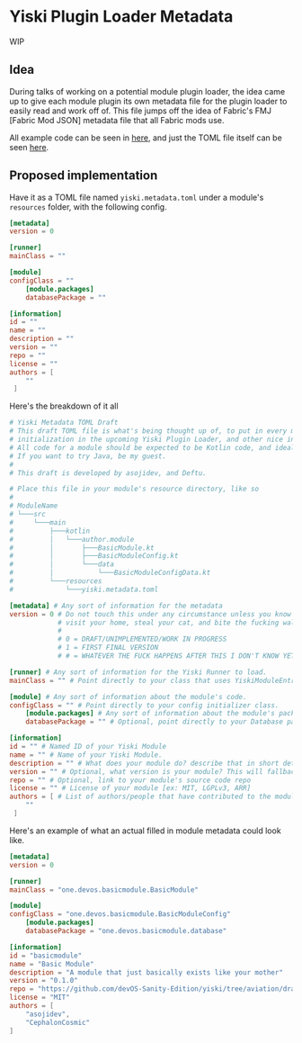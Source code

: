 # Yiski Plugin Loader Metadata

WIP

## Idea
During talks of working on a potential module plugin loader, the idea came up to give each module plugin its own 
metadata file for the plugin loader to easily read and work off of. This file jumps off the idea of Fabric's FMJ 
[Fabric Mod JSON] metadata file that all Fabric mods use.

All example code can be seen in [here](yiskimodule), and just the TOML file itself can be seen 
[here](yiski.metadata.toml).

## Proposed implementation

Have it as a TOML file named `yiski.metadata.toml` under a module's `resources` folder, with the following config.

```toml
[metadata]
version = 0

[runner]
mainClass = ""

[module]
configClass = ""
    [module.packages]
    databasePackage = ""

[information]
id = ""
name = ""
description = ""
version = ""
repo = ""
license = ""
authors = [
    ""
 ]
```

Here's the breakdown of it all

```toml
# Yiski Metadata TOML Draft
# This draft TOML file is what's being thought up of, to put in every module plugin for some basic information for the
# initialization in the upcoming Yiski Plugin Loader, and other nice information, like module name and description.
# All code for a module should be expected to be Kotlin code, and ideally only Kotlin code.
# If you want to try Java, be my guest.
#
# This draft is developed by asojidev, and Deftu.

# Place this file in your module's resource directory, like so
#
# ModuleName
# └───src
#     └───main
#         ├───kotlin
#         │   └───author.module
#         │       ├───BasicModule.kt
#         │       ├───BasicModuleConfig.kt
#         │       └───data
#         │           └───BasicModuleConfigData.kt
#         └───resources
#             └───yiski.metadata.toml

[metadata] # Any sort of information for the metadata
version = 0 # Do not touch this under any circumstance unless you know what you're doing or else I'm personally going to
            # visit your home, steal your cat, and bite the fucking wall.
            #
            # 0 = DRAFT/UNIMPLEMENTED/WORK IN PROGRESS
            # 1 = FIRST FINAL VERSION
            # # = WHATEVER THE FUCK HAPPENS AFTER THIS I DON'T KNOW YET

[runner] # Any sort of information for the Yiski Runner to load.
mainClass = "" # Point directly to your class that uses YiskiModuleEntrypoint.

[module] # Any sort of information about the module's code.
configClass = "" # Point directly to your config initializer class.
    [module.packages] # Any sort of information about the module's packages.
    databasePackage = "" # Optional, point directly to your Database package if you have database tables.

[information]
id = "" # Named ID of your Yiski Module
name = "" # Name of your Yiski Module.
description = "" # What does your module do? describe that in short detail.
version = "" # Optional, what version is your module? This will fallback to the Yiski project version if not supplied.
repo = "" # Optional, link to your module's source code repo
license = "" # License of your module [ex: MIT, LGPLv3, ARR]
authors = [ # List of authors/people that have contributed to the module. At least 1 string is required.
    ""
 ]
```

Here's an example of what an actual filled in module metadata could look like.

```toml
[metadata]
version = 0

[runner]
mainClass = "one.devos.basicmodule.BasicModule"

[module]
configClass = "one.devos.basicmodule.BasicModuleConfig"
    [module.packages]
    databasePackage = "one.devos.basicmodule.database"

[information]
id = "basicmodule"
name = "Basic Module"
description = "A module that just basically exists like your mother"
version = "0.1.0"
repo = "https://github.com/devOS-Sanity-Edition/yiski/tree/aviation/drafts/plugin-loader-metadata/"
license = "MIT"
authors = [
    "asojidev",
    "CephalonCosmic"
]
```
